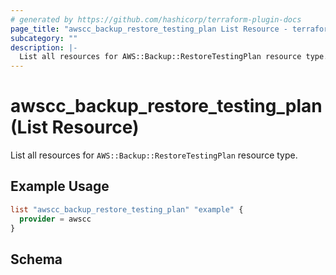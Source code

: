 ```yaml
---
# generated by https://github.com/hashicorp/terraform-plugin-docs
page_title: "awscc_backup_restore_testing_plan List Resource - terraform-provider-awscc"
subcategory: ""
description: |-
  List all resources for AWS::Backup::RestoreTestingPlan resource type.
---
```


# awscc_backup_restore_testing_plan (List Resource)

List all resources for `AWS::Backup::RestoreTestingPlan` resource type.

## Example Usage

```terraform
list "awscc_backup_restore_testing_plan" "example" {
  provider = awscc
}
```

<!-- schema generated by tfplugindocs -->
## Schema
